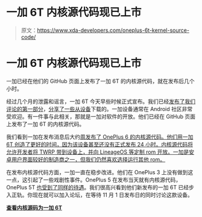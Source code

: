 # 一加 6T 内核源代码现已上市

> 原文：<https://www.xda-developers.com/oneplus-6t-kernel-source-code/>

# 一加 6T 内核源代码现已上市

一加已经在他们的 GitHub 页面上发布了一加 6T 的内核源代码，就在发布后几个小时。

经过几个月的泄露和谣言，一加 6T 今天早些时候正式宣布。我们已经[发布了我们评论的第一部分](https://www.xda-developers.com/oneplus-6t-review/)，[分享了一些从设备](https://www.xda-developers.com/download-oneplus-6t-wallpapers-live-wallpapers-oneplus-6/)下载的。一加设备通常在 Android 社区非常受欢迎。有一件事与此相关，那就是一加对软件的开放。他们已经在 GitHub 页面上发布了一加 6T 的内核源代码。

我们看到一加在发布消息后大约[周发布了 OnePlus 6 的内核源代码。他们用一加 6T 创造了更好的时间，因为该设备甚至还没有正式发布 24 小时。内核源代码将允许开发者将 TWRP 带到设备上，并向 LineageOS 等定制 rom 开放。一加是安卓用户界面较好的制造商之一，但我们仍然喜欢选择运行其他 rom。](https://www.xda-developers.com/oneplus-6-kernel-source-code/)

在发布内核源代码方面，一加一直在稳步改进。他们在 OnePlus 3 上没有做到这一点，这引起了一些戏剧性事件。OnePlus 5 在发布当天就有内核源代码，OnePlus 5T [也受到了同样的待遇](https://www.xda-developers.com/oneplus-5t-kernel-sources-device-trees/)。我们很高兴看到他们新发布的一加 6T 已经步入正轨。你现在就可以加入论坛，在等待 11 月 1 日发布日的同时讨论这款设备。

[**查看内核源码为一加 6T**](https://github.com/OnePlusOSS/android_kernel_oneplus_sdm845/tree/oneplus/SDM845_P_9.0)
